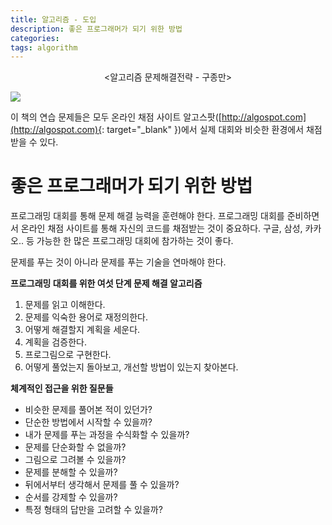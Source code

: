 ```yaml
---
title: 알고리즘 - 도입
description: 좋은 프로그래머가 되기 위한 방법
categories:
tags: algorithm
---
```


<center><알고리즘 문제해결전략 - 구종만></center>

![](http://book.algospot.com/static/img/cover1-small.png)



이 책의 연습 문제들은 모두 온라인 채점 사이트 알고스팟([http://algospot.com](http://algospot.com){: target="_blank" })에서 실제 대회와 비슷한 환경에서 채점받을 수 있다.



# 좋은 프로그래머가 되기 위한 방법

프로그래밍 대회를 통해 문제 해결 능력을 훈련해야 한다. 프로그래밍 대회를 준비하면서 온라인 채점 사이트를 통해 자신의 코드를 채점받는 것이 중요하다. 구글, 삼성, 카카오.. 등 가능한 한 많은 프로그래밍 대회에 참가하는 것이 좋다. 

문제를 푸는 것이 아니라 문제를 푸는 기술을 연마해야 한다.

**프로그래밍 대회를 위한 여섯 단계 문제 해결 알고리즘**

1. 문제를 읽고 이해한다.
2. 문제를 익숙한 용어로 재정의한다.
3. 어떻게 해결할지 계획을 세운다.
4. 계획을 검증한다.
5. 프로그림으로 구현한다.
6. 어떻게 풀었는지 돌아보고, 개선할 방법이 있는지 찾아본다.

**체계적인 접근을 위한 질문들**

- 비슷한 문제를 풀어본 적이 있던가?
- 단순한 방법에서 시작할 수 있을까?
- 내가 문제를 푸는 과정을 수식화할 수 있을까?
- 문제를 단순화할 수 없을까?
- 그림으로 그려볼 수 있을까?
- 문제를 분해할 수 있을까?
- 뒤에서부터 생각해서 문제를 풀 수 있을까?
- 순서를 강제할 수 있을까?
- 특정 형태의 답만을 고려할 수 있을까?